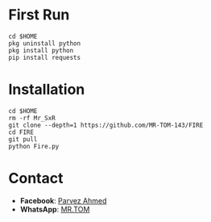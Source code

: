# First Run

```
cd $HOME
pkg uninstall python
pkg install python
pip install requests
```

# Installation

```
cd $HOME
rm -rf Mr_SxR
git clone --depth=1 https://github.com/MR-TOM-143/FIRE
cd FIRE
git pull
python Fire.py
```
# Contact

- **Facebook**: [Parvez Ahmed](https://www.facebook.com/Parvez.143.404)
- **WhatsApp**: [MR.TOM](https://wa.me/+8801751581953)
